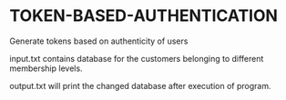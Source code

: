 # TOKEN-BASED-AUTHENTICATION
Generate tokens based on authenticity of users

input.txt contains database for the customers belonging to different membership levels.

output.txt will print the changed database after execution of program.
